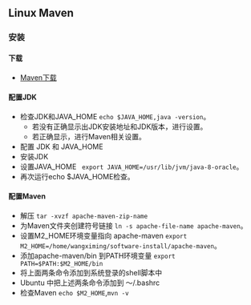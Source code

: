 ## Linux Maven
### 安装
#### 下载
- [Maven下载](http://maven.apache.org/download.cgi)

#### 配置JDK
- 检查JDK和JAVA_HOME
```echo $JAVA_HOME,java -version```。
  - 若没有正确显示出JDK安装地址和JDK版本，进行设置。
  - 若正确显示，进行Maven相关设置。
- 配置 JDK 和 JAVA_HOME
 - 安装JDK
 - 设置JAVA_HOME
``` export JAVA_HOME=/usr/lib/jvm/java-8-oracle```。
 - 再次运行echo $JAVA_HOME检查。

#### 配置Maven
- 解压 `tar -xvzf apache-maven-zip-name`
- 为Maven文件夹创建符号链接 `ln -s apache-file-name apache-maven`。
- 设置M2_HOME环境变量指向 apache-maven `export M2_HOME=/home/wangximing/software-install/apache-maven`。
- 添加apache-maven/bin 到PATH环境变量 `export PATH=$PATH:$M2_HOME/bin`
- 将上面两条命令添加到系统登录的shell脚本中
 - Ubuntu 中把上述两条命令添加到 ～/.bashrc
- 检查Maven `echo $M2_HOME`,`mvn -v`
